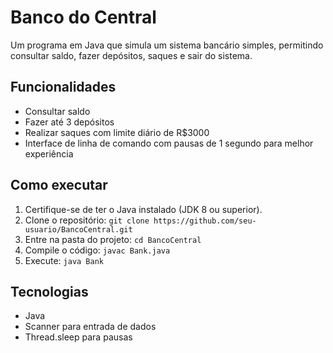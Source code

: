 # Banco do Central

Um programa em Java que simula um sistema bancário simples, permitindo consultar saldo, fazer depósitos, saques e sair do sistema.

## Funcionalidades
- Consultar saldo
- Fazer até 3 depósitos
- Realizar saques com limite diário de R$3000
- Interface de linha de comando com pausas de 1 segundo para melhor experiência

## Como executar
1. Certifique-se de ter o Java instalado (JDK 8 ou superior).
2. Clone o repositório: `git clone https://github.com/seu-usuario/BancoCentral.git`
3. Entre na pasta do projeto: `cd BancoCentral`
4. Compile o código: `javac Bank.java`
5. Execute: `java Bank`

## Tecnologias
- Java
- Scanner para entrada de dados
- Thread.sleep para pausas

